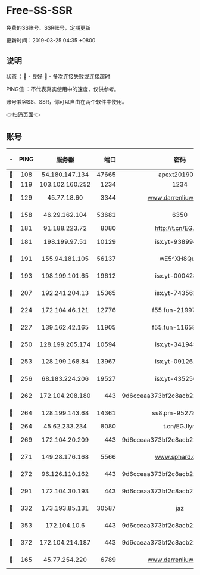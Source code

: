 # Free-SS-SSR

免费的SS账号、SSR账号，定期更新

更新时间：2019-03-25 04:35 +0800

## 说明

状态     ：🙂 - 良好 🙁 - 多次连接失败或连接超时

PING值   ：不代表真实使用中的速度，仅供参考。

账号兼容SS、SSR，你可以自由在两个软件中使用。

👉[扫码页面](https://liesauer.github.io/Free-SS-SSR/)👈

## 账号

|-|PING|服务器|端口|密码|加密方式|区域|
|:----:|:----:|:-----:|-----:|:----:|:----:|:----:|
|🙂|108|54.180.147.134|47665|apext2019001|chacha20|KR|
|🙂|119|103.102.160.252|1234|1234|rc4-md5|JP|
|🙂|129|45.77.18.60|3344|www.darrenliuwei.com|aes-256-cfb|JP|
|🙂|158|46.29.162.104|53681|6350|aes-128-ctr|RU|
|🙂|181|91.188.223.72|8080|http://t.cn/EGJIyrl|rc4-md5|RU|
|🙂|181|198.199.97.51|10129|isx.yt-93899437|aes-256-cfb|US|
|🙂|191|155.94.181.105|56137|wE5^XH8Quw|aes-256-cfb|US|
|🙂|193|198.199.101.65|19612|isx.yt-00042869|aes-256-cfb|US|
|🙂|207|192.241.204.13|15365|isx.yt-74356229|aes-256-cfb|US|
|🙂|224|172.104.46.121|12776|f55.fun-21997792|aes-256-cfb|SG|
|🙂|227|139.162.42.165|11905|f55.fun-11658175|aes-256-cfb|SG|
|🙂|250|128.199.205.174|10594|isx.yt-34194530|aes-256-cfb|SG|
|🙂|253|128.199.168.84|13967|isx.yt-09126188|aes-256-cfb|SG|
|🙂|256|68.183.224.206|19527|isx.yt-43525673|aes-256-cfb|SG|
|🙂|262|172.104.208.180|443|9d6cceaa373bf2c8acb22e60b6a58be6|aes-256-cfb|US|
|🙂|264|128.199.143.68|14361|ss8.pm-95278074|aes-256-cfb|SG|
|🙂|264|45.62.233.234|8080|t.cn/EGJIyrl|rc4-md5|CA|
|🙂|269|172.104.20.209|443|9d6cceaa373bf2c8acb22e60b6a58be6|aes-256-cfb|US|
|🙂|271|149.28.176.168|5566|www.sphard.com|aes-256-cfb|AU|
|🙂|272|96.126.110.162|443|9d6cceaa373bf2c8acb22e60b6a58be6|aes-256-cfb|US|
|🙂|291|172.104.30.193|443|9d6cceaa373bf2c8acb22e60b6a58be6|aes-256-cfb|US|
|🙂|332|173.193.85.131|30587|jaz|aes-256-cfb|US|
|🙂|353|172.104.10.6|443|9d6cceaa373bf2c8acb22e60b6a58be6|aes-256-cfb|US|
|🙂|372|172.104.214.187|443|9d6cceaa373bf2c8acb22e60b6a58be6|aes-256-cfb|US|
|🙁|165|45.77.254.220|6789|www.darrenliuwei.com|aes-256-cfb|SG|
